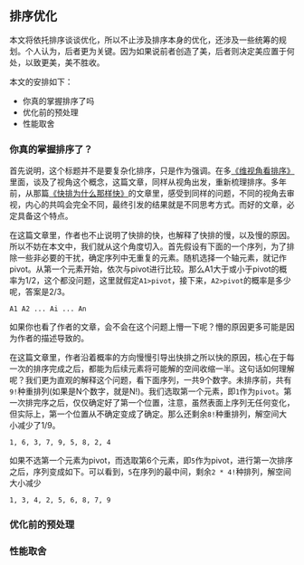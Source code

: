 ## 排序优化
本文将依托排序谈谈优化，所以不止涉及排序本身的优化，还涉及一些统筹的规划。个人认为，后者更为关键。因为如果说前者创造了美，后者则决定美应置于何处，以致更美，美不胜收。

本文的安排如下：
  * 你真的掌握排序了吗
  * 优化前的预处理
  * 性能取舍

### 你真的掌握排序了？
首先说明，这个标题并不是要复杂化排序，只是作为强调。在多[《维视角看排序》](https://github.com/WalkingNL/C-CPP/blob/master/%E5%A4%9A%E7%BB%B4%E8%A7%86%E8%A7%92%E7%9C%8B%E6%8E%92%E5%BA%8F.md)里面，谈及了视角这个概念，这篇文章，同样从视角出发，重新梳理排序。多年前，从那篇[《快排为什么那样快》](http://mindhacks.cn/2008/06/13/why-is-quicksort-so-quick/)的文章里，感受到同样的问题，不同的视角去审视，内心的共鸣会完全不同，最终引发的结果就是不同思考方式。而好的文章，必定具备这个特点。

在这篇文章里，作者也不止说明了快排的快，也解释了快排的慢，以及慢的原因。所以不妨在本文中，我们就从这个角度切入。首先假设有下面的一个序列，为了排除一些非必要的干扰，确定序列中无重复的元素。随机选择一个轴元素，就记作pivot。从第一个元素开始，依次与pivot进行比较。那么A1大于或小于pivot的概率为1/2，这个都没问题，这里就假定`A1>pivot`，接下来，`A2>pivot`的概率是多少呢，答案是2/3。

    A1 A2 ... Ai ... An
如果你也看了作者的文章，会不会在这个问题上懵一下呢？懵的原因更多可能是因为作者的描述导致的。

在这篇文章里，作者沿着概率的方向慢慢引导出快排之所以快的原因，核心在于每一次的排序完成之后，都能为后续元素将可能解的空间收缩一半。这句话如何理解呢？我们更为直观的解释这个问题，看下面序列，一共9个数字。未排序前，共有`9!`种重排列(如果是N个数字，就是N!)。我们选取第一个元素，即`1`作为`pivot`。第一次排完序之后，仅仅确定好了第一个位置，注意，虽然表面上序列无任何变化，但实际上，第一个位置从不确定变成了确定。那么还剩余`8!`种重排列，解空间大小减少了1/9。

    1, 6, 3, 7, 9, 5, 8, 2, 4
如果不选第一个元素为pivot，而选取第6个元素，即`5`作为pivot，进行第一次排序之后，序列变成如下。可以看到，`5`在序列的最中间，剩余`2 * 4!`种排列，解空间大小减少

    1, 3, 4, 2, 5, 6, 8, 7, 9


### 优化前的预处理

### 性能取舍

